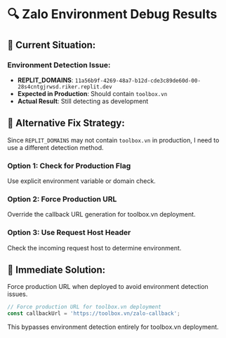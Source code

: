 # 🔍 Zalo Environment Debug Results

## 🚨 Current Situation:

### Environment Detection Issue:
- **REPLIT_DOMAINS**: `11a56b9f-4269-48a7-b12d-cde3c89de60d-00-28s4cntgjrwsd.riker.replit.dev`
- **Expected in Production**: Should contain `toolbox.vn`
- **Actual Result**: Still detecting as development

## 🔧 Alternative Fix Strategy:

Since `REPLIT_DOMAINS` may not contain `toolbox.vn` in production, I need to use a different detection method.

### Option 1: Check for Production Flag
Use explicit environment variable or domain check.

### Option 2: Force Production URL
Override the callback URL generation for toolbox.vn deployment.

### Option 3: Use Request Host Header
Check the incoming request host to determine environment.

## 🚀 Immediate Solution:

Force production URL when deployed to avoid environment detection issues.

```typescript
// Force production URL for toolbox.vn deployment
const callbackUrl = 'https://toolbox.vn/zalo-callback';
```

This bypasses environment detection entirely for toolbox.vn deployment.